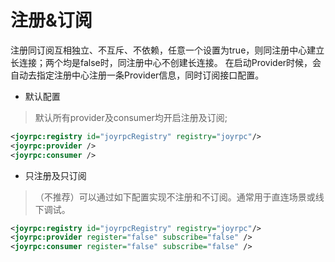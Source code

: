 注册&订阅
==

注册同订阅互相独立、不互斥、不依赖，任意一个设置为true，则同注册中心建立长连接；两个均是false时，同注册中心不创建长连接。
在启动Provider时候，会自动去指定注册中心注册一条Provider信息，同时订阅接口配置。

- 默认配置

>默认所有provider及consumer均开启注册及订阅; 

````xml
<joyrpc:registry id="joyrpcRegistry" registry="joyrpc"/>
<joyrpc:provider />
<joyrpc:consumer />
````

- 只注册及只订阅

>（不推荐）可以通过如下配置实现不注册和不订阅。通常用于直连场景或线下调试。

````xml
<joyrpc:registry id="joyrpcRegistry" registry="joyrpc"/>
<joyrpc:provider register="false" subscribe="false" />
<joyrpc:consumer register="false" subscribe="false" />
````
